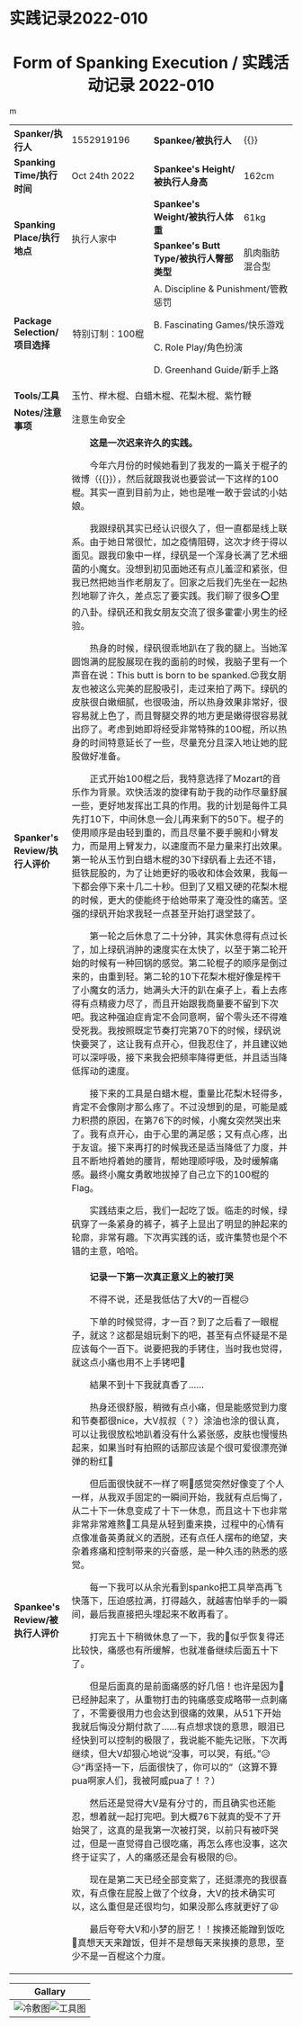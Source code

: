 # 实践记录2022-010

# <center>Form of Spanking Execution / 实践活动记录 2022-010</center>
<table>
    <tr>
        <td><b>Spanker/执行人</b></td>
        <td>1552919196</td>
        <td><b>Spankee/被执行人</b></td>
        <td>{{<link href="https://weibo.com/u/5403120808" content=绿矾FeSO4 title="绿矾FeSO4">}}</td>
    </tr>
    <tr>
        <td><b>Spanking Time/执行时间</b></td>
        <td>Oct 24th 2022</td>
        <td><b>Spankee's Height/被执行人身高</b></td>
        <td>162cm</td>
    </tr>
    <tr>
        <td rowspan=2><b>Spanking Place/执行地点</b></td>
        <td rowspan=2>执行人家中</td>
        <td><b>Spankee's Weight/被执行人体重</b></td>
        <td>61kg</td>
    </tr> 
    <tr>
        <td><b>Spankee's Butt Type/被执行人臀部类型</b></td>
        <td>肌肉脂肪混合型</td>
    </tr>
    <tr>
        <td><b>Package Selection/项目选择</b></td>
        <td style="text-align: center;">特别订制：100棍</td>
        <td colspan =2>
        A. Discipline & Punishment/管教惩罚

B. Fascinating Games/快乐游戏

C. Role Play/角色扮演

D. Greenhand Guide/新手上路
        </td>
    </tr>
    <tr>
        <td><b>Tools/工具</b></td>
        <td colspan=3>玉竹、榉木棍、白蜡木棍、花梨木棍、紫竹鞭</td>
    </tr>
    <tr>
        <td><b>Notes/注意事项</b></td>
        <td colspan=3>注意生命安全</td>
    </tr>
    <tr>
        <td><b>Spanker's Review/执行人评价</b></td>
        <td colspan=3>&emsp;&emsp;**这是一次迟来许久的实践。**
        
&emsp;&emsp;今年六月份的时候她看到了我发的一篇关于棍子的微博（{{<link href="https://m.weibo.cn/7764526268/4779538061723259" content=点击访问原微博 title="点击访问原微博">}}），然后就跟我说也要尝试一下这样的100棍。其实一直到目前为止，她也是唯一敢于尝试的小姑娘。

&emsp;&emsp;我跟绿矾其实已经认识很久了，但一直都是线上联系。由于她日常很忙，加之疫情阻碍，这次才终于得以面见。跟我印象中一样，绿矾是一个浑身长满了艺术细菌的小魔女。没想到初见面她还有点儿羞涩和紧张，但我已然把她当作老朋友了。回家之后我们先坐在一起热烈地聊了许久，差点忘了要实践。我们聊了很多⭕里的八卦。绿矾还和我女朋友交流了很多霍霍小男生的经验。 

&emsp;&emsp;热身的时候，绿矾很乖地趴在了我的腿上。当她浑圆饱满的屁股展现在我的面前的时候，我脑子里有一个声音在说：This butt is born to be spanked.:heart_eyes:我女朋友也被这么完美的屁股吸引，走过来拍了两下。绿矾的皮肤很白嫩细腻，也很吸油，所以热身效果非常好，很容易就上色了，而且臀腿交界的地方更是嫩得很容易就出痧了。考虑到她即将经受非常特殊的100棍，所以热身的时间特意延长了一些，尽量充分且深入地让她的屁股做好准备。

&emsp;&emsp;正式开始100棍之后，我特意选择了Mozart的音乐作为背景。欢快活泼的旋律有助于我的动作尽量舒展一些，更好地发挥出工具的作用。我的计划是每件工具先打10下，中间休息一会儿再来剩下的50下。棍子的使用顺序是由轻到重的，而且尽量不要手腕和小臂发力，而是用上臂发力，以速度而不是力量来打出效果。第一轮从玉竹到白蜡木棍的30下绿矾看上去还不错，挺铁屁股的，为了让她更好的吸收和体会效果，我每一下都会停下来十几二十秒。但到了又粗又硬的花梨木棍的时候，更大的使能终于给她带来了淹没性的痛苦。坚强的绿矾开始求我轻一点甚至开始打退堂鼓了。

&emsp;&emsp;第一轮之后休息了二十分钟，其实休息得有点过长了，加上绿矾消肿的速度实在太快了，以至于第二轮开始的时候有一种回锅的感觉。第二轮棍子的顺序是倒过来的，由重到轻。第二轮的10下花梨木棍好像是榨干了小魔女的活力，她满头大汗的趴在桌子上，看上去疼得有点精疲力尽了，而且开始跟我商量要不留到下次吧。我这种强迫症肯定不会同意啊，留个零头还不得难受死我。我按照既定节奏打完第70下的时候，绿矾说快要哭了，这让我有点开心，但我忍住了，并且建议她可以深呼吸，接下来我会把频率降得更低，并且适当降低挥动的速度。

&emsp;&emsp;接下来的工具是白蜡木棍，重量比花梨木轻得多，肯定不会像刚才那么疼了。不过没想到的是，可能是威力积攒的原因，在第76下的时候，小魔女突然哭出来了。我有点开心，由于心里的满足感；又有点心疼，出于友谊。接下来再打的时候我还是适当降低了力度，并且不断地捋着她的腰背，帮她理顺呼吸，及时缓解痛感。最终小魔女勇敢地拔掉了自己立下的100棍的Flag。

&emsp;&emsp;实践结束之后，我们一起吃了饭。临走的时候，绿矾穿了一条紧身的裤子，裤子上显出了明显的肿起来的轮廓，非常有趣。下次再实践的话，或许集赞也是个不错的主意，哈哈。
        </td>
    </tr>
  m   <tr>
        <td><b>Spankee's Review/被执行人评价 </b></td>
        <td colspan=3>&emsp;&emsp;**记录一下第一次真正意义上的被打哭**

&emsp;&emsp;不得不说，还是我低估了大V的一百棍:disappointed_relieved:

&emsp;&emsp;下单的时候觉得，才一百？到了之后看了一眼棍子，就这？这都是姐玩剩下的吧，甚至有点怀疑是不是应该每个一百下。说要把我的手铐住，当时我也觉得，就这点小痛也用不上手铐吧🤔

&emsp;&emsp;結果不到十下我就真香了……

&emsp;&emsp;热身还很舒服，稍微有点小痛，但是能感觉到力度和节奏都很nice，大V叔叔（？）涂油也涂的很认真，可以让我很放松地趴着没有什么紧张感，皮肤也慢慢热起来，如果当时有拍照的话那应该是个很可爱很漂亮弹弹的粉红🍑

&emsp;&emsp;但后面很快就不一样了啊🥺感觉突然好像变了个人一样，从我双手固定的一瞬间开始，我就有点后悔了，从二十下一休息变成了十下一休息，而且这十下也非常非常非常难熬🥲工具是从轻到重来换，过程中的心情有点像准备英勇就义的洒脱，还有点任人摆布的绝望，夹杂着疼痛和控制带来的兴奋感，是一种久违的熟悉的感觉。

&emsp;&emsp;每一下我可以从余光看到spanko把工具举高再飞快落下，压迫感拉满，打得越久，就越害怕举手的一瞬间，最后我直接把头埋起来不敢再看了。

&emsp;&emsp;打完五十下稍微休息了一下，我的🍑似乎恢复得还比较快，痛感也有所缓解，也就准备继续后面五十下了。

&emsp;&emsp;但是后面真的是前面痛感的好几倍！也许是因为🍑已经肿起来了，从重物打击的钝痛感变成略带一点刺痛了，不需要很用力也会达到很痛的效果，从51下开始我就后悔没分期付款了……有点想求饶的意思，眼泪已经快到可以控制的极限了，我说能不能先记账，下次再继续，但大V却狠心地说“没事，可以哭，有纸。”:disappointed_relieved::disappointed_relieved:“再坚持一下，后面很快了，你可以的”（这算不算pua啊家人们，我被阿威pua了！？）

&emsp;&emsp;然后还是觉得大V是有分寸的，而且确实也还能忍，想着就一起打完吧。到大概76下就真的受不了开始哭了，这真的是我第一次被打哭，以前只有被吓哭过，但是一直觉得自己很吃痛，再怎么疼也没事，这次终于证实了，人的痛感还是会有极限的😔。

&emsp;&emsp;现在是第二天已经全部变紫了，还挺漂亮的我很喜欢，有点像在屁股上做了个纹身，大V的技术确实可以，这么重但是还很均匀，如果没那么疼就更好了😫

&emsp;&emsp;最后夸夸大V和小梦的厨艺！！挨揍还能蹭到饭吃🤤真想天天来蹭饭，但并不是想每天来挨揍的意思，至少不是一百棍这个力度。
</td>
    </tr>
</table>

|**Gallary**|
|---|
|![冷敷图](https://cdn.jsdelivr.net/gh/av18styles/resource-cdn/images/2022-010.png "冷敷")![工具图](https://cdn.jsdelivr.net/gh/av18styles/resource-cdn/images/tools-2022-010.png "玉竹、榉木棍、白蜡木棍、花梨木棍、紫竹鞭")|
